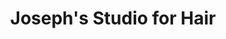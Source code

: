 ---
title: "Joseph's Studio for Hair"
url: /highland-heights/josephs-studio-for-hair/
shop: Friseur
---